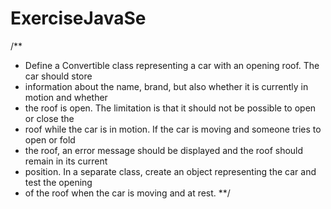 # ExerciseJavaSe

/**
 * Define a Convertible class representing a car with an opening roof. The car should store
 * information about the name, brand, but also whether it is currently in motion and whether
 * the roof is open. The limitation is that it should not be possible to open or close the
 * roof while the car is in motion. If the car is moving and someone tries to open or fold
 * the roof, an error message should be displayed and the roof should remain in its current
 * position. In a separate class, create an object representing the car and test the opening
 * of the roof when the car is moving and at rest.
 **/
